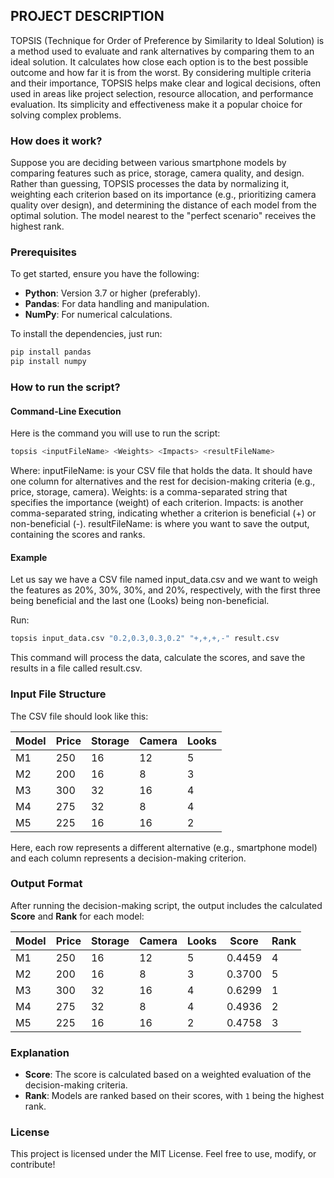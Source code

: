 ## PROJECT DESCRIPTION 

TOPSIS (Technique for Order of Preference by Similarity to Ideal Solution) is a method used to evaluate and rank alternatives by comparing them to an ideal solution. It calculates how close each option is to the best possible outcome and how far it is from the worst. By considering multiple criteria and their importance, TOPSIS helps make clear and logical decisions, often used in areas like project selection, resource allocation, and performance evaluation. Its simplicity and effectiveness make it a popular choice for solving complex problems.

### How does it work?

Suppose you are deciding between various smartphone models by comparing features such as price, storage, camera quality, and design. Rather than guessing, TOPSIS processes the data by normalizing it, weighting each criterion based on its importance (e.g., prioritizing camera quality over design), and determining the distance of each model from the optimal solution. The model nearest to the "perfect scenario" receives the highest rank.

### Prerequisites

To get started, ensure you have the following:

- **Python**: Version 3.7 or higher (preferably).
- **Pandas**: For data handling and manipulation.
- **NumPy**: For numerical calculations.

To install the dependencies, just run:
```bash
pip install pandas
pip install numpy
```

### How to run the script?

#### Command-Line Execution
Here is the command you will use to run the script:
```bash
topsis <inputFileName> <Weights> <Impacts> <resultFileName>
```

Where:
inputFileName: is your CSV file that holds the data. It should have one column for alternatives and the rest for decision-making criteria (e.g., price, storage, camera).
Weights: is a comma-separated string that specifies the importance (weight) of each criterion.
Impacts: is another comma-separated string, indicating whether a criterion is beneficial (+) or non-beneficial (-).
resultFileName: is where you want to save the output, containing the scores and ranks.

#### Example
Let us say we have a CSV file named input_data.csv and we want to weigh the features as 20%, 30%, 30%, and 20%, respectively, with the first three being beneficial and the last one (Looks) being non-beneficial.

Run:
```bash
topsis input_data.csv "0.2,0.3,0.3,0.2" "+,+,+,-" result.csv
```
This command will process the data, calculate the scores, and save the results in a file called result.csv.

### Input File Structure

The CSV file should look like this:


| Model | Price | Storage | Camera | Looks |
|-------|-------|---------|--------|-------|
| M1    | 250   | 16      | 12     | 5     |
| M2    | 200   | 16      | 8      | 3     |
| M3    | 300   | 32      | 16     | 4     |
| M4    | 275   | 32      | 8      | 4     |
| M5    | 225   | 16      | 16     | 2     |

Here, each row represents a different alternative (e.g., smartphone model) and each column represents a decision-making criterion.

### Output Format

After running the decision-making script, the output includes the calculated **Score** and **Rank** for each model:

| Model | Price | Storage | Camera | Looks | Score   | Rank |
|-------|-------|---------|--------|-------|---------|------|
| M1    | 250   | 16      | 12     | 5     | 0.4459  | 4    |
| M2    | 200   | 16      | 8      | 3     | 0.3700  | 5    |
| M3    | 300   | 32      | 16     | 4     | 0.6299  | 1    |
| M4    | 275   | 32      | 8      | 4     | 0.4936  | 2    |
| M5    | 225   | 16      | 16     | 2     | 0.4758  | 3    |

### Explanation

- **Score**: The score is calculated based on a weighted evaluation of the decision-making criteria.
- **Rank**: Models are ranked based on their scores, with `1` being the highest rank.


### License

This project is licensed under the MIT License. Feel free to use, modify, or contribute!
